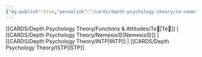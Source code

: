 ```yaml
---
{"dg-publish":true,"permalink":"/cards/depth-psychology-theory/te-nemesis/","created":"2023-01-05T12:03:55.668+01:00","updated":"2023-04-23T14:54:20.145+02:00"}
---
```


[[CARDS/Depth Psychology Theory/Functions & Attitudes/Te🏹\|Te🏹]] | [[CARDS/Depth Psychology Theory/Nemesis😟\|Nemesis😟]] | [[CARDS/Depth Psychology Theory/INTP\|INTP]] | [[CARDS/Depth Psychology Theory/ISTP\|ISTP]]
